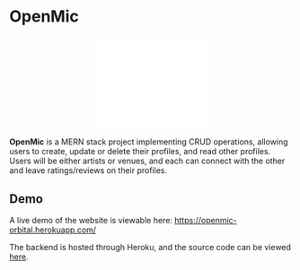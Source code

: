 # OpenMic

<p align="center">
  <img width="200" src="./src/utils/images/OpenMicLogo.png">
</p>

**OpenMic** is a MERN stack project implementing CRUD operations, allowing users to create, update or delete their profiles, and read other profiles. Users will be either artists or venues, and each can connect with the other and leave ratings/reviews on their profiles.

## Demo 

A live demo of the website is viewable here: https://openmic-orbital.herokuapp.com/

The backend is hosted through Heroku, and the source code can be viewed [here](https://github.com/open-mic-orbital/OpenMicBackend).
